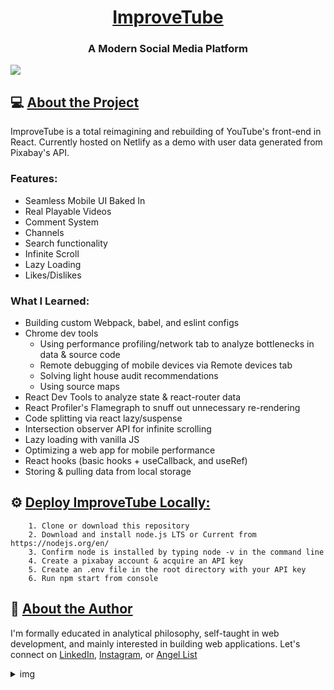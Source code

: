 <h1 align="center"><a href="https://improvetube.dev">ImproveTube</a></h1>
<h3 align="center">A Modern Social Media Platform</h1>
<img src="https://i.imgur.com/5siGEEy.png">


## 💻 [About the Project](#this-link-is-just-for-styling)
ImproveTube is a total reimagining and rebuilding of YouTube's front-end in React. Currently hosted on Netlify as a demo with user data generated from Pixabay's API.

### Features:
- Seamless Mobile UI Baked In
- Real Playable Videos
- Comment System
- Channels
- Search functionality
- Infinite Scroll
- Lazy Loading
- Likes/Dislikes

### What I Learned:
- Building custom Webpack, babel, and eslint configs
- Chrome dev tools 
	* Using performance profiling/network tab to analyze bottlenecks in data & source code
	* Remote debugging of mobile devices via Remote devices tab
	* Solving light house audit recommendations
	* Using source maps
- React Dev Tools to analyze state & react-router data
- React Profiler's Flamegraph to snuff out unnecessary re-rendering
- Code splitting via react lazy/suspense
- Intersection observer API for infinite scrolling
- Lazy loading with vanilla JS
- Optimizing a web app for mobile performance
- React hooks (basic hooks + useCallback, and useRef)
- Storing & pulling data from local storage

## ⚙️  [Deploy ImproveTube Locally:](#this-link-is-just-for-styling)

		1. Clone or download this repository
		2. Download and install node.js LTS or Current from https://nodejs.org/en/
		3. Confirm node is installed by typing node -v in the command line
		4. Create a pixabay account & acquire an API key
		5. Create an .env file in the root directory with your API key
    	6. Run npm start from console
    
    

## 🧑 [About the Author](#this-link-is-just-for-styling)
I'm formally educated in analytical philosophy, self-taught in web development, and mainly interested in building web applications. Let's connect on [LinkedIn](https://www.linkedin.com/in/robert-louis/), [Instagram](https://www.instagram.com/_robertlouis/), or [Angel List](https://angel.co/robert-louis?al_content=view+your+profile&al_source=transaction_feed%2Fnetwork_sidebar)

<details>
  <summary>img</summary>
<img src="https://i.imgur.com/cTMP7qW.jpg?1">
</details>
